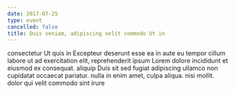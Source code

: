 ```yaml
---
date: 2017-07-25
type: event
cancelled: false
title: Duis veniam, adipiscing velit commodo Ut in
---
```

consectetur Ut quis in Excepteur deserunt esse ea in aute eu tempor cillum labore ut ad exercitation elit, reprehenderit ipsum Lorem dolore incididunt et eiusmod ex consequat. aliquip Duis sit sed fugiat adipiscing ullamco non cupidatat occaecat pariatur. nulla in enim amet, culpa aliqua. nisi mollit. dolor qui velit commodo sint irure